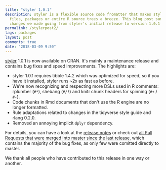 ```yaml
---
title: "styler 1.0.1"
description: styler is a flexible source code fromatter that makes styling 
  files, packages or entire R source trees a breeze. This blog post summarizes 
  changes we made going from styler's initial release to version 1.0.1
permalink: /stylerpost2/
tags: packages
layout: post
comments: true
date: "2018-03-09 9:50"
---
```


[styler](https://github.com/r-lib/styler) 1.0.1 is now available on CRAN. It's mainly a maintenance release and contains bug fixes and speed improvements.
The highlights are:

* styler 1.0.1 requires tibble 1.4.2 which was optimized for speed, so if you have it installed, styler runs ~2x as fast as before.
* We're now recognizing and respecting more DSLs used in R comments: rplumber (`#*`), shebang (`#/!`) and knitr chunk headers for spinning (`#+` / `#-`).
* Code chunks in Rmd documents that don't use the R engine are no longer formatted.
* Rule adaptations related to changes in the tidyverse style guide and rlang 0.2.0.
* Removed an annoying implicit `dplyr` dependency.
  
For details, you can have a look at the [release notes](https://github.com/r-lib/styler/releases/tag/v1.0.1) or check out [all Pull Requests that were merged into master since the last release](https://github.com/r-lib/styler/pulls?utf8=✓&q=is%3Apr+is%3Amerged+created%3A%3E2017-12-11+), which contains the majority of the bug fixes, as only few were comitted directly to master.

We thank all people who have contributed to this release in one way or another.
